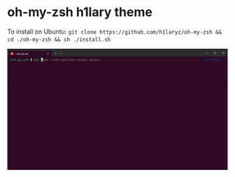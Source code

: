 # oh-my-zsh h1lary theme

To install on Ubuntu:
`
git clone https://github.com/h1laryz/oh-my-zsh && cd ./oh-my-zsh && sh ./install.sh
`

![alt text](./oh-my-zsh.png)
